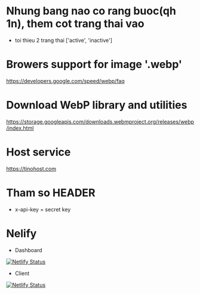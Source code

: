 # Nhung bang nao co rang buoc(qh 1n), them cot trang thai vao

* toi thieu 2 trang thai ['active', 'inactive']

# Browers support for image '.webp'

<https://developers.google.com/speed/webp/faq>

# Download WebP library and utilities

<https://storage.googleapis.com/downloads.webmproject.org/releases/webp/index.html>

# Host service

<https://tinohost.com>

# Tham so HEADER

* x-api-key = secret key

# Nelify

* Dashboard
  
[![Netlify Status](https://api.netlify.com/api/v1/badges/48c75d6e-a65d-42e5-afb1-3c3f98f4a3de/deploy-status)](https://app.netlify.com/sites/dash-traveloki/deploys)

* Client

[![Netlify Status](https://api.netlify.com/api/v1/badges/64d43e92-d2d2-45d5-8803-7500cf31ba0d/deploy-status)](https://app.netlify.com/sites/traveloki/deploys)
